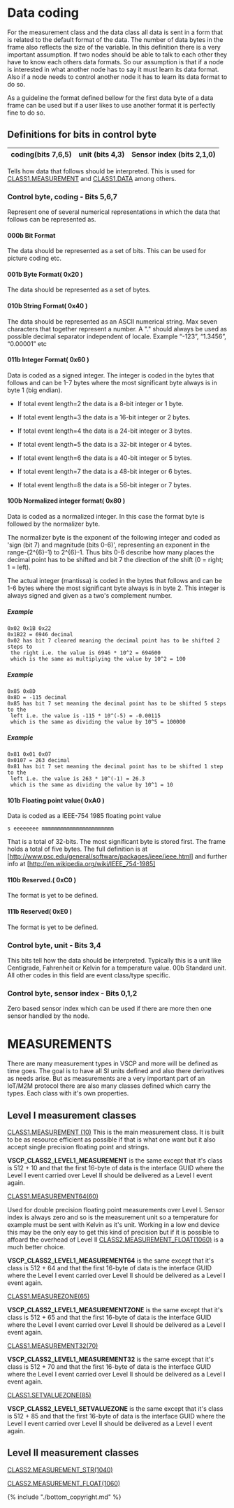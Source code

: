 # Data coding

For the measurement class and the data class all data is sent in a form that is related to the default format of the data. The number of data bytes in the frame also reflects the size of the variable. In this definition there is a very important assumption. If two nodes should be able to talk to each other they have to know each others data formats. So our assumption is that if a node is interested in what another node has to say it must learn its data format. Also if a node needs to control another node it has to learn its data format to do so.

As a guideline the format defined bellow for the first data byte of a data frame can be used but if a user likes to use another format it is perfectly fine to do so. 

## Definitions for bits in control byte

 | coding(bits 7,6,5) | unit (bits 4,3) | Sensor index (bits 2,1,0) | 
 | ------------------ | --------------- | ------------------------- | 

Tells how data that follows should be interpreted. This is used for [CLASS1.MEASUREMENT](http://www.vscp.org/docs/vscpspec/doku.php?id=class1.measurement) and [CLASS1.DATA](http://www.vscp.org/docs/vscpspec/doku.php?id=class1.data) among others. 

### Control byte, coding - Bits 5,6,7

Represent one of several numerical representations in which the data that follows can be represented as. 

#### 000b Bit Format

The data should be represented as a set of bits. This can be used for picture coding etc. 

#### 001b Byte Format( 0x20 )

The data should be represented as a set of bytes. 

#### 010b String Format( 0x40 )

The data should be represented as an ASCII numerical string. Max seven characters that together represent a number. A "." should always be used as possible decimal separator independent of locale. Example “-123”, “1.3456”, “0.00001” etc

#### 011b Integer Format( 0x60 )

Data is coded as a signed integer. The integer is coded in the bytes that follows and can be 1-7 bytes where the most significant byte always is in byte 1 (big endian).


*  If total event length=2 the data is a 8-bit integer or 1 byte. 

*  If total event length=3 the data is a 16-bit integer or 2 bytes. 

*  If total event length=4 the data is a 24-bit integer or 3 bytes. 

*  If total event length=5 the data is a 32-bit integer or 4 bytes.

*  If total event length=6 the data is a 40-bit integer or 5 bytes. 

*  If total event length=7 the data is a 48-bit integer or 6 bytes. 

*  If total event length=8 the data is a 56-bit integer or 7 bytes. 

#### 100b Normalized integer format( 0x80 )

Data is coded as a normalized integer. In this case the format byte is followed by the normalizer byte.

The normalizer byte is the exponent of the following integer and coded as 'sign (bit 7) and magnitude (bits 0-6)', representing an exponent in the range-(2^{6}-1) to 2^{6}-1. Thus bits 0-6 describe how many places the decimal point has to be shifted and bit 7 the direction of the shift (0 = right; 1 = left).

The actual integer (mantissa) is coded in the bytes that follows and can be 1-6 bytes where the most significant byte always is in byte 2. This integer is always signed and given as a two's complement number.

##### Example

    0x02 0x1B 0x22
    0x1B22 = 6946 decimal
    0x02 has bit 7 cleared meaning the decimal point has to be shifted 2 steps to
     the right i.e. the value is 6946 * 10^2 = 694600
     which is the same as multiplying the value by 10^2 = 100

##### Example

    0x85 0x8D
    0x8D = -115 decimal
    0x85 has bit 7 set meaning the decimal point has to be shifted 5 steps to the 
     left i.e. the value is -115 * 10^(-5) = -0.00115
     which is the same as dividing the value by 10^5 = 100000

##### Example

    0x81 0x01 0x07
    0x0107 = 263 decimal
    0x81 has bit 7 set meaning the decimal point has to be shifted 1 step to the 
     left i.e. the value is 263 * 10^(-1) = 26.3
     which is the same as dividing the value by 10^1 = 10 

####  101b Floating point value( 0xA0 )

Data is coded as a IEEE-754 1985 floating point value

    s eeeeeeee mmmmmmmmmmmmmmmmmmmmmmm 

That is a total of 32-bits. The most significant byte is stored first. The frame holds a total of five bytes. The full definition is at [http://www.psc.edu/general/software/packages/ieee/ieee.html] and further info at [http://en.wikipedia.org/wiki/IEEE_754-1985] 

#### 110b Reserved.( 0xC0 )

The format is yet to be defined. 

#### 111b Reserved( 0xE0 )

The format is yet to be defined.

### Control byte, unit - Bits 3,4

This bits tell how the data should be interpreted. Typically this is a unit like Centigrade, Fahrenheit or Kelvin for a temperature value. 00b Standard unit. All other codes in this field are event class/type specific.

### Control byte, sensor index - Bits 0,1,2

Zero based sensor index which can be used if there are more then one sensor handled by the node. 

# MEASUREMENTS

There are many measurement types in VSCP and more will be defined as time goes. The goal is to have all SI units defined and also there derivatives as needs arise. But as measurements are a very important part of an IoT/M2M protocol there are also many classes defined which carry the types. Each class with it's own properties.

## Level I measurement classes

[CLASS1.MEASUREMENT (10)](http://www.vscp.org/docs/vscpspec/doku.php?id=class1.measurement)
This is the main measurement class. It is built to be as resource efficient as possible if that is what one want but it also accept single precision floating point and strings.

**VSCP_CLASS2_LEVEL1_MEASUREMENT** is the same except that it's class is 512 + 10 and that the first 16-byte of data is the interface GUID where the Level I event carried over Level II should be delivered as a Level I event again.

[CLASS1.MEASUREMENT64(60)](http://www.vscp.org/docs/vscpspec/doku.php?id=class1.measurement64)

Used for double precision floating point measurements over Level I. Sensor index is always zero and so is the measurement unit so a temperature for example must be sent with Kelvin as it's unit. Working in a low end device this may be the only eay to get this kind of precision but if it is possible to affoard the overhead of Level II [CLASS2.MEASUREMENT_FLOAT(1060)](http://www.vscp.org/docs/vscpspec/doku.php?id=class2.measurement_float) is a much better choice.

**VSCP_CLASS2_LEVEL1_MEASUREMENT64** is the same except that it's class is 512 + 64 and that the first 16-byte of data is the interface GUID where the Level I event carried over Level II should be delivered as a Level I event again. 

[CLASS1.MEASUREZONE(65)](http://www.vscp.org/docs/vscpspec/doku.php?id=class1.measurezone)

**VSCP_CLASS2_LEVEL1_MEASUREMENTZONE** is the same except that it's class is 512 + 65 and that the first 16-byte of data is the interface GUID where the Level I event carried over Level II should be delivered as a Level I event again.

[CLASS1.MEASUREMENT32(70)](http://www.vscp.org/docs/vscpspec/doku.php?id=class1.measurement32)

**VSCP_CLASS2_LEVEL1_MEASUREMENT32** is the same except that it's class is 512 + 70 and that the first 16-byte of data is the interface GUID where the Level I event carried over Level II should be delivered as a Level I event again.

[CLASS1.SETVALUEZONE(85)](http://www.vscp.org/docs/vscpspec/doku.php?id=class1.setvaluezone)

**VSCP_CLASS2_LEVEL1_SETVALUEZONE** is the same except that it's class is 512 + 85 and that the first 16-byte of data is the interface GUID where the Level I event carried over Level II should be delivered as a Level I event again.

## Level II measurement classes

[CLASS2.MEASUREMENT_STR(1040)](http://www.vscp.org/docs/vscpspec/doku.php?id=class2.measurement_str)


[CLASS2.MEASUREMENT_FLOAT(1060)](http://www.vscp.org/docs/vscpspec/doku.php?id=class2.measurement_float)





{% include "./bottom_copyright.md" %}

